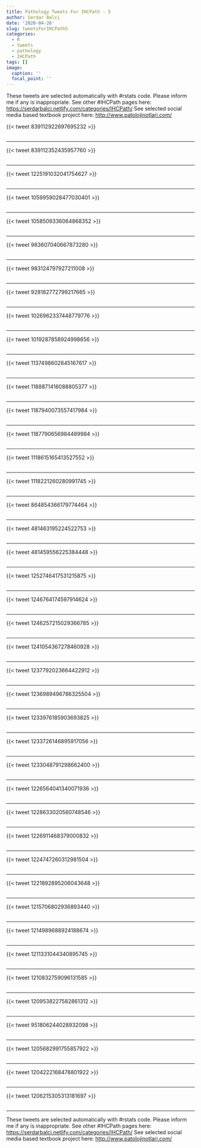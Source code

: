 ```yaml
---
title: Pathology Tweets For IHCPath - 5
author: Serdar Balci
date: '2020-04-26'
slug: tweetsForIHCPath5
categories:
  - R
  - tweets
  - pathology
  - IHCPath
tags: []
image:
  caption: ''
  focal_point: ''
---
```



These tweets are selected automatically with #rstats code. Please inform me if any is inappropriate.
See other #IHCPath pages here: https://serdarbalci.netlify.com/categories/IHCPath/ 
See selected social media based textbook project here: http://www.patolojinotlari.com/

{{< tweet 839112922697695232 >}}
<br>
<br>
<hr>
{{< tweet 839112352435957760 >}}
<br>
<br>
<hr>
{{< tweet 1225191032041754627 >}}
<br>
<br>
<hr>
{{< tweet 1059959028477030401 >}}
<br>
<br>
<hr>
{{< tweet 1058509336064868352 >}}
<br>
<br>
<hr>
{{< tweet 983607040667873280 >}}
<br>
<br>
<hr>
{{< tweet 983124797927211008 >}}
<br>
<br>
<hr>
{{< tweet 928182772799217665 >}}
<br>
<br>
<hr>
{{< tweet 1026962337448779776 >}}
<br>
<br>
<hr>
{{< tweet 1019287858924998656 >}}
<br>
<br>
<hr>
{{< tweet 1137498602845167617 >}}
<br>
<br>
<hr>
{{< tweet 1188871416088805377 >}}
<br>
<br>
<hr>
{{< tweet 1187940073557417984 >}}
<br>
<br>
<hr>
{{< tweet 1187790656984489984 >}}
<br>
<br>
<hr>
{{< tweet 1118615165413527552 >}}
<br>
<br>
<hr>
{{< tweet 1118221260280991745 >}}
<br>
<br>
<hr>
{{< tweet 864854366179774464 >}}
<br>
<br>
<hr>
{{< tweet 481463195224522753 >}}
<br>
<br>
<hr>
{{< tweet 481459556225384448 >}}
<br>
<br>
<hr>
{{< tweet 1252746417531215875 >}}
<br>
<br>
<hr>
{{< tweet 1246764174597914624 >}}
<br>
<br>
<hr>
{{< tweet 1246257215029366785 >}}
<br>
<br>
<hr>
{{< tweet 1241054367278460928 >}}
<br>
<br>
<hr>
{{< tweet 1237792023664422912 >}}
<br>
<br>
<hr>
{{< tweet 1236989496786325504 >}}
<br>
<br>
<hr>
{{< tweet 1233976185903693825 >}}
<br>
<br>
<hr>
{{< tweet 1233726146895917056 >}}
<br>
<br>
<hr>
{{< tweet 1233048791298662400 >}}
<br>
<br>
<hr>
{{< tweet 1226564041340071936 >}}
<br>
<br>
<hr>
{{< tweet 1228633020560748546 >}}
<br>
<br>
<hr>
{{< tweet 1226911468379000832 >}}
<br>
<br>
<hr>
{{< tweet 1224747260312981504 >}}
<br>
<br>
<hr>
{{< tweet 1221892895206043648 >}}
<br>
<br>
<hr>
{{< tweet 1215706802936893440 >}}
<br>
<br>
<hr>
{{< tweet 1214989688924188674 >}}
<br>
<br>
<hr>
{{< tweet 1211331044340895745 >}}
<br>
<br>
<hr>
{{< tweet 1210832759096131585 >}}
<br>
<br>
<hr>
{{< tweet 1209538227582861312 >}}
<br>
<br>
<hr>
{{< tweet 951806244028932098 >}}
<br>
<br>
<hr>
{{< tweet 1205682991755857922 >}}
<br>
<br>
<hr>
{{< tweet 1204222168478801922 >}}
<br>
<br>
<hr>
{{< tweet 1206215305313181697 >}}
<br>
<br>
<hr>


These tweets are selected automatically with #rstats code. Please inform me if any is inappropriate.
See other #IHCPath pages here: https://serdarbalci.netlify.com/categories/IHCPath/ 
See selected social media based textbook project here: http://www.patolojinotlari.com/
